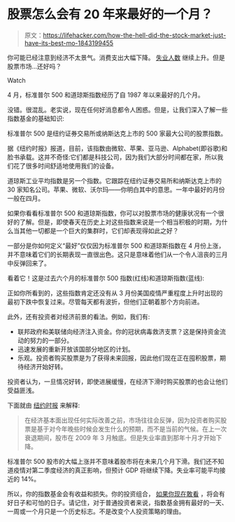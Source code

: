 # 股票怎么会有 20 年来最好的一个月？

> 原文：<https://lifehacker.com/how-the-hell-did-the-stock-market-just-have-its-best-mo-1843199455>

你可能已经注意到经济不太景气。消费支出大幅下降。 [失业人数](https://gizmodo.com/an-old-computer-system-is-keeping-many-americans-from-g-1842839527) 继续上升。但是股票市场...还好吗？

Watch

4 月，标准普尔 500 和道琼斯指数经历了自 1987 年以来最好的几个月。

没错。很混乱。老实说，现在任何好消息都令人困惑。但是，让我们深入了解一些指数基金的基础知识:

标准普尔 500 是纽约证券交易所或纳斯达克上市的 500 家最大公司的股票指数。

据《纽约时报》报道，目前，该指数由微软、苹果、亚马逊、Alphabet(即谷歌)和脸书承载。这并不奇怪:它们都是科技公司，因为我们大部分时间都在家，所以我们花了很多时间舒适地使用我们的设备。

道琼斯工业平均指数是另一个指数。它跟踪在纽约证券交易所和纳斯达克上市的 30 家知名公司。苹果、微软、沃尔玛——你明白其中的意思。一年中最好的月份一般在四月。

如果你看看标准普尔 500 和道琼斯指数，你可以对股票市场的健康状况有一个很好的了解。但是，即使春天在历史上对这些指数来说是一个相当积极的时期，为什么当其他一切都是一个巨大的集群时，它们却表现得如此之好？

一部分是你如何定义“最好”仅仅因为标准普尔 500 和道琼斯指数在 4 月份上涨，并不意味着它们的长期表现一直很出色。这只是意味着他们从一个令人沮丧的三月中反弹回来了。

看着它！这是过去六个月的标准普尔 500 指数(红线)和道琼斯指数(蓝线):

正如你所看到的，这些指数肯定还没有从 3 月份美国疫情严重程度上升时出现的最初下跌中恢复过来。尽管每天都有波折，但他们正朝着那个方向前进。

此外，还有投资者对经济前景的看法。例如，我们有:

*   联邦政府和美联储向经济注入资金。你的冠状病毒救济支票？这是保持资金流动的努力的一部分。
*   迅速发展的重新开放该国部分地区的计划。
*   乐观。投资者购买股票是为了获得未来回报，因此他们现在正在囤积股票，期待经济开始好转。

投资者认为，一旦情况好转，即使进展缓慢，在经济下滑时购买股票的也会让他们受益匪浅。

下面就由 [纽约时报](https://www.nytimes.com/2020/04/30/business/stock-market-today-coronavirus.html) 来解释:

> 在经济基本面出现任何实际改善之前，市场往往会反弹，因为投资者购买股票是基于对今年晚些时候会发生什么的预期，而不是当前的气候。在上一次衰退期间，股市在 2009 年 3 月触底。但是失业率直到那年十月才开始下降。

标准普尔 500 股市的大幅上涨并不意味着股市将在未来几个月下滑。我们还不知道疫情对第二季度经济的真正影响，但预计 GDP 将继续下降。失业率可能平均接近的 14%。

所以，你的指数基金会有收益和损失。你的投资组合， [如果你现在敢看](https://twocents.lifehacker.com/the-best-investors-literally-forget-about-their-portfol-1782581085) ，将会有好日子和可怕的日子。请记住，对于普通投资者来说，指数基金拥有最好的一天、一周或一个月只是一个历史标志。不是改变个人投资策略的理由。